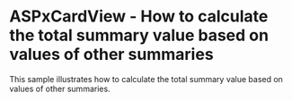 # ASPxCardView - How to calculate the total summary value based on values of other summaries


This sample illustrates how to calculate the total summary value based on values of other summaries.

<br/>


